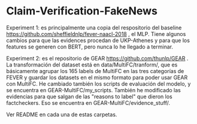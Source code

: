 # Claim-Verification-FakeNews

Experiment 1: es principalmente una copia del respositorio del baseline https://github.com/sheffieldnlp/fever-naacl-2018 , el MLP. Tiene algunos cambios para que las evidences procedan de UKP-Athenes y para que los features se generen con BERT, pero nunca lo he llegado a terminar.

Experiment 2: es el repositorio de GEAR https://github.com/thunlp/GEAR . La transformación del dataset está en data/MultiFC/tranform/, que es básicamente agrupar los 165 labels de MultiFC en las tres categorías de FEVER y guardar los datasets en el mismo formato para poder usar GEAR con MultiFC. He cambiado también los scripts de evaluación del modelo, y se encuentra en GEAR-MultiFC/my_scripts. También he modificado las evidencias para que salgan de las "reasons to label" que dieron los factcheckers. Eso se encuentra en GEAR-MultiFC/evidence_stuff/.

Ver README en cada una de estas carpetas.
